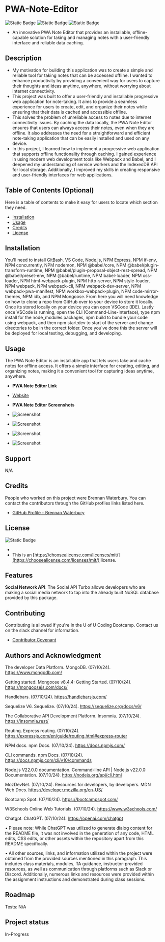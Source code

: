 # PWA-Note-Editor

![Static Badge](<https://img.shields.io/badge/JavaScript-(50%25)-yellow>)
![Static Badge](<https://img.shields.io/badge/NoSQL-(40%25)-lightyellow>)
![Static Badge](<https://img.shields.io/badge/JSON-(10%25)-purple>)

- An innovative PWA Note Editor that provides an installable, offline-capable solution for taking and managing notes with a user-friendly interface and reliable data caching.

## Description

- My motivation for building this application was to create a simple and reliable tool for taking notes that can be accessed offline. I wanted to enhance productivity by providing a convenient way for users to capture their thoughts and ideas anytime, anywhere, without worrying about internet connectivity.
- This project was built to offer a user-friendly and installable progressive web application for note-taking. It aims to provide a seamless experience for users to create, edit, and organize their notes while ensuring that their data is cached and accessible offline.
- This solves the problem of unreliable access to notes due to internet connectivity issues. By caching the data locally, the PWA Note Editor ensures that users can always access their notes, even when they are offline. It also addresses the need for a straightforward and efficient note-taking application that can be easily installed and used on any device.
- In this project, I learned how to implement a progressive web application that supports offline functionality through caching. I gained experience in using modern web development tools like Webpack and Babel, and I deepened my understanding of service workers and the IndexedDB API for local storage. Additionally, I improved my skills in creating responsive and user-friendly interfaces for web applications.

## Table of Contents (Optional)

Here is a table of contents to make it easy for users to locate which section they need.

- [Installation](#installation)
- [Usage](#usage)
- [Credits](#credits)
- [License](#license)

## Installation

You'll need to install GitBash, VS Code, Node.js, NPM Express, NPM if-env, NPM concurrently, NPM nodemon, NPM @babel/core, NPM @babel/plugin-transform-runtime, NPM @babel/plugin-proposal-object-rest-spread, NPM @babel/preset-env, NPM @babel/runtime, NPM babel-loader, NPM css-loader, NPM html-webpack-plugin, NPM http-server, NPM style-loader, NPM webpack, NPM webpack-cli, NPM webpack-dev-server, NPM webpack-pwa-manifest, NPM workbox-webpack-plugin, NPM code-mirror-themes, NPM idb, and NPM Mongoose. From here you will need knowledge on how to clone a repo from GitHub over to your device to store it locally. Once its stored locally on your device you can open VSCode (IDE). Lastly once VSCode is running, open the CLI (Command-Line-Interface), type npm install for the node_modules packages, npm build to bundle your code using webpack, and then npm start:dev to start of the server and change directories to be in the correct folder. Once you've done this the server will be deployed for local testing, debugging, and developing.

## Usage

The PWA Note Editor is an installable app that lets users take and cache notes for offline access. It offers a simple interface for creating, editing, and organizing notes, making it a convenient tool for capturing ideas anytime, anywhere.

- <strong>PWA Note Editor Link</strong>

- [Website](https://pwa-note-editor.onrender.com/)

- <strong>PWA Note Editor Screenshots</strong>

- ![Screenshot](./client/src/images/Uninstalled.png)
- ![Screenshot](./client/src/images/Manifest.png)
- ![Screenshot](./client/src/images/SVW.png)
- ![Screenshot](./client/src/images/IDB.png)

## Support

N/A

## Credits

People who worked on this project were Brennan Waterbury. You can contact the contributors through the GitHub profiles links listed here.

- <a href="https://github.com/bwater47" alt="GitHub Link">GitHub Profile - Brennan Waterbury</a>

## License

![Static Badge](https://img.shields.io/badge/MIT-License-Blue)

-
- This is an [https://choosealicense.com/licenses/mit/](https://choosealicense.com/licenses/mit/) license.

## Features

<strong>Social Network API</strong>: The Social API Turbo allows developers who are making a social media network to tap into the already built NoSQL database provided by this package.

## Contributing

Contributing is allowed if you're in the U of U Coding Bootcamp. Contact us on the slack channel for information.

- [Contributor Covenant](https://www.contributor-covenant.org/)

## Authors and Acknowledgment

The developer Data Platform. MongoDB. (07/10/24). https://www.mongodb.com/

Getting started. Mongoose v8.4.4: Getting Started. (07/10/24). https://mongoosejs.com/docs/

Handlebars. (07/10/24). https://handlebarsjs.com/

Sequelize V6. Sequelize. (07/10/24). https://sequelize.org/docs/v6/

The Collaborative API Development Platform. Insomnia. (07/10/24). https://insomnia.rest/

Routing. Express routing. (07/10/24). https://expressjs.com/en/guide/routing.html#express-router

NPM docs. npm Docs. (07/10/24). https://docs.npmjs.com/

CLI commands. npm Docs. (07/10/24). https://docs.npmjs.com/cli/v10/commands

Node.js V22.0.0 documentation. Command-line API | Node.js v22.0.0 Documentation. (07/10/24). https://nodejs.org/api/cli.html

MozDevNet. (07/10/24). Resources for developers, by developers. MDN Web Docs. https://developer.mozilla.org/en-US/

Bootcamp Spot. (07/10/24). https://bootcampspot.com/

W3Schools Online Web Tutorials. (07/10/24). https://www.w3schools.com/

Chatgpt. ChatGPT. (07/10/24). https://openai.com/chatgpt

• Please note: While ChatGPT was utilized to generate dialog content for the README file, it was not involved in the generation of any code, HTML edits, CSS edits, or other assets within the repository apart from this README specifically.

• All other sources, links, and information utilized within the project were obtained from the provided sources mentioned in this paragraph. This includes class materials, modules, TA guidance, instructor-provided resources, as well as communication through platforms such as Slack or Discord. Additionally, numerous links and resources were provided within the assignment instructions and demonstrated during class sessions.

## Roadmap

Tests: N/A

## Project status

In-Progress
